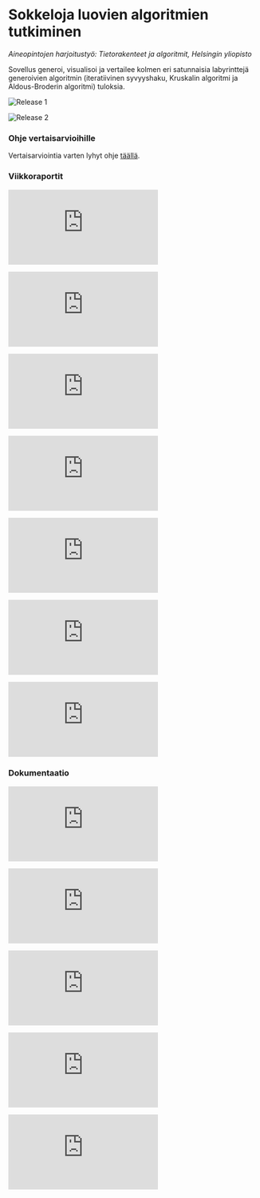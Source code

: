 # Sokkeloja luovien algoritmien tutkiminen
_Aineopintojen harjoitustyö: Tietorakenteet ja algoritmit, Helsingin yliopisto_

Sovellus generoi, visualisoi ja vertailee kolmen eri satunnaisia labyrinttejä generoivien algoritmin (iteratiivinen syvyyshaku, Kruskalin algoritmi ja Aldous-Broderin algoritmi) tuloksia. 

![Release 1](https://github.com/KatjaKvintus/maze_generation/releases/tag/tiralabra)

![Release 2](https://github.com/KatjaKvintus/maze_generation/releases/tag/tiralabra2)


### Ohje vertaisarvioihille

Vertaisarviointia varten lyhyt ohje [täällä](https://github.com/KatjaKvintus/maze_generation/blob/main/dokumentaatio/testausohjeita.md).


### Viikkoraportit

![Viikkoraportti 1](https://github.com/KatjaKvintus/maze_generation/blob/main/dokumentaatio/Viikkoraportti_1.md)

![Viikkoraportti 2](https://github.com/KatjaKvintus/maze_generation/blob/main/dokumentaatio/Viikkoraportti_2.md)

![Viikkoraportti 3](https://github.com/KatjaKvintus/maze_generation/blob/main/dokumentaatio/Viikkoraportti_3.md)

![Viikkoraportti 4](https://github.com/KatjaKvintus/maze_generation/blob/main/dokumentaatio/Viikkoraportti_4.md)

![Viikkoraportti 5](https://github.com/KatjaKvintus/maze_generation/blob/main/dokumentaatio/Viikkoraportti_5.md)

![Viikkoraportti 6](https://github.com/KatjaKvintus/maze_generation/blob/main/dokumentaatio/Viikkoraportti_6.md)

![Viikkoraportti 7](https://github.com/KatjaKvintus/maze_generation/blob/main/dokumentaatio/Viikkoraportti_7.md)


### Dokumentaatio

![Määrittelydokumentti](https://github.com/KatjaKvintus/maze_generation/blob/main/dokumentaatio/M%C3%A4%C3%A4rittelydokumentti.md)

![Käyttöohje](https://github.com/KatjaKvintus/maze_generation/blob/main/dokumentaatio/kaytt%C3%B6ohje.md)

![Toteutusdokumentti](https://github.com/KatjaKvintus/maze_generation/blob/main/dokumentaatio/toteutusdokumentti.md)

![Testausdokumentti](https://github.com/KatjaKvintus/maze_generation/blob/main/dokumentaatio/testausdokumentti.md) 

![Tuntikirjanpito](https://github.com/KatjaKvintus/maze_generation/blob/main/dokumentaatio/tuntikirjanpito.md)
